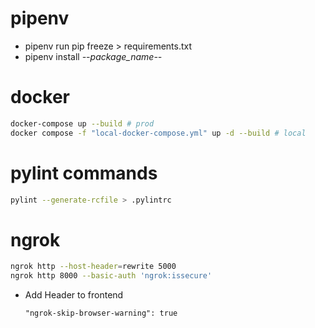 # pipenv

- pipenv run pip freeze > requirements.txt
- pipenv install *--package_name--*

# docker

```bash
docker-compose up --build # prod
docker compose -f "local-docker-compose.yml" up -d --build # local
```

# pylint commands

```bash 
pylint --generate-rcfile > .pylintrc
```

# ngrok
```bash
ngrok http --host-header=rewrite 5000
ngrok http 8000 --basic-auth 'ngrok:issecure'
```
+ Add Header to frontend 
    ```
    "ngrok-skip-browser-warning": true
    ```